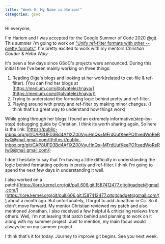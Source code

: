 ```yaml
---
title: "Week 0: My Name is Hariom!"
categories: gsoc
---
```


Hi everyone,

I'm Hariom and I was accepted for the Google Summer of Code 2020 @[git](https://git-scm.com/). This summer I'm going to work on ["Unify ref-filter formats with other --pretty formats"](https://summerofcode.withgoogle.com/projects/#4593212745842688). I'm pretty excited to work with my mentors *Christian Couder* & *Heba Waly* 

It's been a few days since GSoC's projects were announced. During this initial time I've been mainly working on three things:

1. Reading Olga's blogs and looking at her work(related to cat-file & ref-filter).
(You can find her blogs at [https://medium.com/@olyatelezhnaya/](https://medium.com/@olyatelezhnaya/))
2. Trying to understand the formating logic behind pretty and ref-filter.
3. Playing around with pretty and ref-filter by making minor changes. (I think that's a great way to understand how things work)

While going through her blogs I found an extremely informative(step-by-step) debugging guide by Christian. I think its worth sharing again, So here is the link: [https://public-inbox.org/git/CAP8UFD3Bd4Af1XZ00VyuHnQs=MFrdUufKeePO1tyedWoReRjwQ@mail.gmail.com/](https://public-inbox.org/git/CAP8UFD3Bd4Af1XZ00VyuHnQs=MFrdUufKeePO1tyedWoReRjwQ@mail.gmail.com/)

I don't hesitate to say that I'm having a little difficulty in understanding the logic behind formatting options in pretty and ref-filter. I think I'm going to spend the next few days in understanding it well.

I also worked on a patch([https://lore.kernel.org/git/pull.606.git.1587412477.gitgitgadget@gmail.com/](https://lore.kernel.org/git/pull.606.git.1587412477.gitgitgadget@gmail.com/)) about a month ago. But unfortunately, I forgot to add Jonathan in Cc. So it didn't move forward. My mentor Christian reviewed my patch and also mentioned Jonathan. I also received a few helpful & criticising reviews from others. Well, I'm not leaving that patch behind and planning to work on it along with my summer project. Just to mention, my main focus would always be on my summer project.

I think that's it for today. Journey to improve git begins. See you next week.


 
